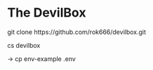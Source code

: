 <h1>The DevilBox</h1>
<p-> git clone https://github.com/rok666/devilbox.git</p>
<p-> cs devilbox</p>
<p>-> cp env-example .env</p>
